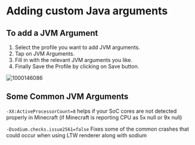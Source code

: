 # Adding custom Java arguments

## To add a JVM Argument

1. Select the profile you want to add JVM arguments.
2. Tap on JVM Arguments.
3. Fill in with the relevant JVM arguments you like.
4. Finally Save the Profile by clicking on Save button.

![1000146086](https://github.com/user-attachments/assets/de3c2be9-1fda-4107-ac64-3b3d9f134d32)



## Some Common JVM Arguments

`-XX:ActiveProcessorCount=8` helps if your SoC cores are not detected properly in Minecraft
(if Minecraft is reporting CPU as 5x null or 9x null)

`-Dsodium.checks.issue2561=false` Fixes some of the common crashes that could occur when using LTW renderer along with sodium
